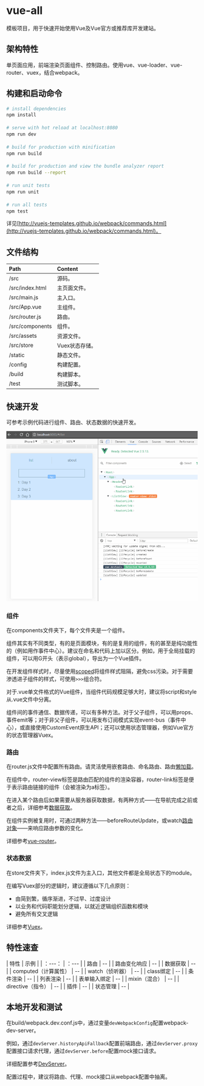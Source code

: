 # vue-all

模板项目，用于快速开始使用Vue及Vue官方或推荐库开发建站。

## 架构特性

单页面应用，前端渲染页面组件、控制路由。使用vue、vue-loader、vue-router、vuex，结合webpack。

## 构建和启动命令

``` bash
# install dependencies
npm install

# serve with hot reload at localhost:8080
npm run dev

# build for production with minification
npm run build

# build for production and view the bundle analyzer report
npm run build --report

# run unit tests
npm run unit

# run all tests
npm test
```

详见[http://vuejs-templates.github.io/webpack/commands.html](http://vuejs-templates.github.io/webpack/commands.html)。

## 文件结构

| Path | Content |
| :--- | :--- |
| /src | 源码。 |
| /src/index.html | 主页面文件。 |
| /src/main.js | 主入口。 |
| /src/App.vue | 主组件。 |
| /src/router.js | 路由。 |
| /src/components | 组件。 |
| /src/assets | 资源文件。 |
| /src/store | Vuex状态存储。 |
| /static | 静态文件。 |
| /config | 构建配置。 |
| /build | 构建脚本。 |
| /test | 测试脚本。 |

## 快速开发

可参考示例代码进行组件、路由、状态数据的快速开发。

![](./readme_assets/demo.gif)

### 组件

在components文件夹下，每个文件夹是一个组件。

组件其实有不同类型，有的是页面模块，有的是复用的组件，有的甚至是纯功能性的（例如用作事件中心）。建议在命名和代码上加以区分。例如，用于全局挂载的组件，可以用G开头（表示global），导出为一个Vue插件。

在开发组件样式时，尽量使用[scoped](https://vue-loader.vuejs.org/en/features/scoped-css.html)将组件样式阻隔，避免css污染。对于需要渗透进子组件的样式，可使用`>>>`组合符。

对于.vue单文件格式的Vue组件，当组件代码规模足够大时，建议将script和style从.vue文件中分离。

组件间的事件通信、数据传递，可以有多种方法。对于父子组件，可以用props、事件emit等；对于非父子组件，可以用发布订阅模式实现event-bus（事件中心），或直接使用CustomEvent原生API；还可以使用状态管理器，例如Vue官方的状态管理器Vuex。

### 路由

在router.js文件中配置所有路由。请灵活使用嵌套路由、命名路由、路由[懒加载](https://router.vuejs.org/zh-cn/advanced/lazy-loading.html)。

在组件中，router-view标签是路由匹配的组件的渲染容器，router-link标签是便于表示路由链接的组件（会被渲染为a标签）。

在进入某个路由后如果需要从服务器获取数据，有两种方式——在导航完成之前或者之后，详细参考[数据获取](https://router.vuejs.org/zh-cn/advanced/data-fetching.html)。

在组件实例被复用时，可通过两种方法——beforeRouteUpdate，或watch[路由对象](https://router.vuejs.org/zh-cn/api/route-object.html)——来响应路由参数的变化。

详细参考[vue-router](https://router.vuejs.org/zh-cn/essentials/getting-started.html)。

### 状态数据

在store文件夹下，index.js文件为主入口，其他文件都是全局状态下的module。

在编写Vuex部分的逻辑时，建议遵循以下几点原则：

* 由简到繁，循序渐进，不过早、过度设计
* 以业务和代码职能划分逻辑，以就近逻辑组织函数和模块
* 避免所有交叉逻辑

详细参考[Vuex](https://vuex.vuejs.org/zh-cn/getting-started.html)。

## 特性速查

| 特性 | 示例 |
| ：---： | ：--- |
| 路由 | -- |
| 路由变化响应 | -- |
| 数据获取 | -- |
| computed（计算属性） | -- |
| watch（侦听器） | -- |
| class绑定 | -- |
| 条件渲染 | -- |
| 列表渲染 | -- |
| 表单输入绑定 | -- |
| mixin（混合） | -- |
| directive（指令） | -- |
| 插件 | -- |
| 状态管理 | -- |

## 本地开发和测试

在build/webpack.dev.conf.js中，通过变量`devWebpackConfig`配置webpack-dev-server。

例如，通过`devServer.historyApiFallback`配置前端路由，通过`devServer.proxy`配置接口请求代理，通过`devServer.before`配置mock接口请求。

详细配置参考[DevServer](https://webpack.js.org/configuration/dev-server/#devserver-before)。

配置过程中，建议将路由、代理、mock接口从webpack配置中抽离。
